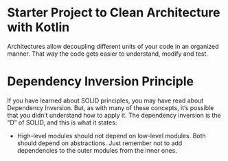 # Starter Project to Clean Architecture with Kotlin
Architectures allow decoupling different units of your code in an organized manner. That way the code gets easier to understand, modify and test.

# Dependency Inversion Principle
If you have learned about SOLID principles, you may have read about Dependency Inversion. But, as with many of these concepts, it’s possible that you didn’t understand how to apply it. The dependency inversion is the “D” of SOLID, and this is what it states:

- High-level modules should not depend on low-level modules. Both should depend on abstractions.
Just remember not to add dependencies to the outer modules from the inner ones.
